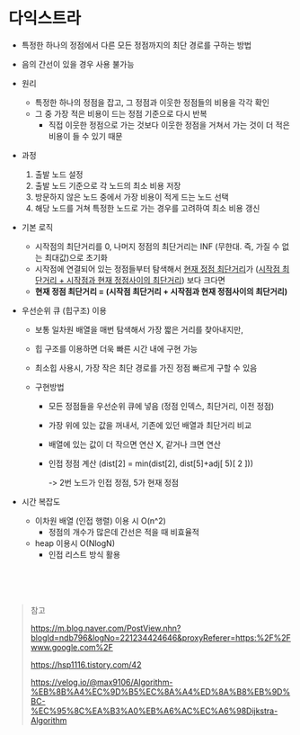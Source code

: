 # 다익스트라

- 특정한 하나의 정점에서 다른 모든 정점까지의 최단 경로를 구하는 방법
- 음의 간선이 있을 경우 사용 불가능

- 원리
  - 특정한 하나의 정점을 잡고, 그 정점과 이웃한 정점들의 비용을 각각 확인
  - 그 중 가장 적은 비용이 드는 정점 기준으로 다시 반복
    - 직접 이웃한 정점으로 가는 것보다 이웃한 정점을 거쳐서 가는 것이 더 적은 비용이 들 수 있기 때문

- 과정
  1. 출발 노드 설정
  2. 출발 노드 기준으로 각 노드의 최소 비용 저장
  3. 방문하지 않은 노드 중에서 가장 비용이 적게 드는 노드 선택
  4. 해당 노드를 거쳐 특정한 노드로 가는 경우를 고려하여 최소 비용 갱신

- 기본 로직
  - 시작점의 최단거리를 0, 나머지 정점의 최단거리는 INF (무한대. 즉, 가질 수 없는 최대값)으로 초기화
  - 시작점에 연결되어 있는 정점들부터 탐색해서 <u>현재 정점 최단거리</u>가 (<u>시작점 최단거리 + 시작점과 현재 정점사이의 최단거리</u>) 보다 크다면 
  - **현재 정점 최단거리 = (시작점 최단거리 + 시작점과 현재 정점사이의 최단거리)**

- 우선순위 큐 (힙구조) 이용

  - 보통 일차원 배열을 매번 탐색해서 가장 짧은 거리를 찾아내지만,

  - 힙 구조를 이용하면 더욱 빠른 시간 내에 구현 가능

  - 최소힙 사용시, 가장 작은 최단 경로를 가진 정점 빠르게 구할 수 있음

  - 구현방법

    - 모든 정점들을 우선순위 큐에 넣음 (정점 인덱스, 최단거리, 이전 정점)

    - 가장 위에 있는 값을 꺼내서, 기존에 있던 배열과 최단거리 비교

    - 배열에 있는 값이 더 작으면 연산 X, 같거나 크면 연산

    - 인접 정점 계산 (dist[2] = min(dist[2], dist[5]+adj[ 5)[ 2 ]))

      -> 2번 노드가 인접 정점, 5가 현재 정점

- 시간 복잡도
  - 이차원 배열 (인접 행렬) 이용 시 O(n^2)
    - 정점의 개수가 많은데 간선은 적을 때 비효율적
  - heap 이용시 O(NlogN)
    - 인접 리스트 방식 활용



<br/>

<br/>

<br/>

> 참고
>
> https://m.blog.naver.com/PostView.nhn?blogId=ndb796&logNo=221234424646&proxyReferer=https:%2F%2Fwww.google.com%2F
>
> https://hsp1116.tistory.com/42
>
> https://velog.io/@max9106/Algorithm-%EB%8B%A4%EC%9D%B5%EC%8A%A4%ED%8A%B8%EB%9D%BC-%EC%95%8C%EA%B3%A0%EB%A6%AC%EC%A6%98Dijkstra-Algorithm

